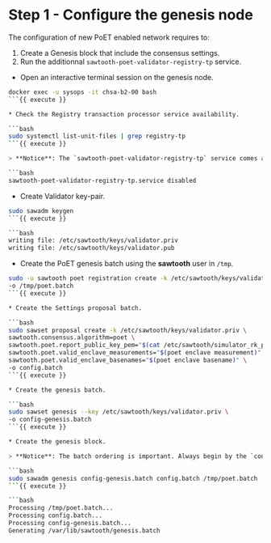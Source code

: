 # Step 1 - Configure the genesis node

The configuration of new PoET enabled network requires to:

1. Create a Genesis block that include the consensus settings.
2. Run the additionnal `sawtooth-poet-validator-registry-tp` service.

* Open an interactive terminal session on the genesis node.

```bash
docker exec -u sysops -it chsa-b2-00 bash
```{{ execute }}

* Check the Registry transaction processor service availability.

```bash
sudo systemctl list-unit-files | grep registry-tp
```{{ execute }}

> **Notice**: The `sawtooth-poet-validator-registry-tp` service comes at part of the `sawtooth` package installation.

```bash
sawtooth-poet-validator-registry-tp.service disabled
```

* Create Validator key-pair.

```bash
sudo sawadm keygen
```{{ execute }}

```bash
writing file: /etc/sawtooth/keys/validator.priv
writing file: /etc/sawtooth/keys/validator.pub
```

* Create the PoET genesis batch using the **sawtooth** user in `/tmp`.

```bash
sudo -u sawtooth poet registration create -k /etc/sawtooth/keys/validator.priv \
-o /tmp/poet.batch
```{{ execute }}

* Create the Settings proposal batch.

```bash
sudo sawset proposal create -k /etc/sawtooth/keys/validator.priv \
sawtooth.consensus.algorithm=poet \
sawtooth.poet.report_public_key_pem="$(cat /etc/sawtooth/simulator_rk_pub.pem)" \
sawtooth.poet.valid_enclave_measurements="$(poet enclave measurement)" \
sawtooth.poet.valid_enclave_basenames="$(poet enclave basename)" \
-o config.batch
```{{ execute }}

* Create the genesis batch.

```bash
sudo sawset genesis --key /etc/sawtooth/keys/validator.priv \
-o config-genesis.batch
```{{ execute }}

* Create the genesis block.

> **Notice**: The batch ordering is important. Always begin by the `config-genesis.bath`.

```bash
sudo sawadm genesis config-genesis.batch config.batch /tmp/poet.batch 
```{{ execute }}

```bash
Processing /tmp/poet.batch...
Processing config.batch...
Processing config-genesis.batch...
Generating /var/lib/sawtooth/genesis.batch
```
